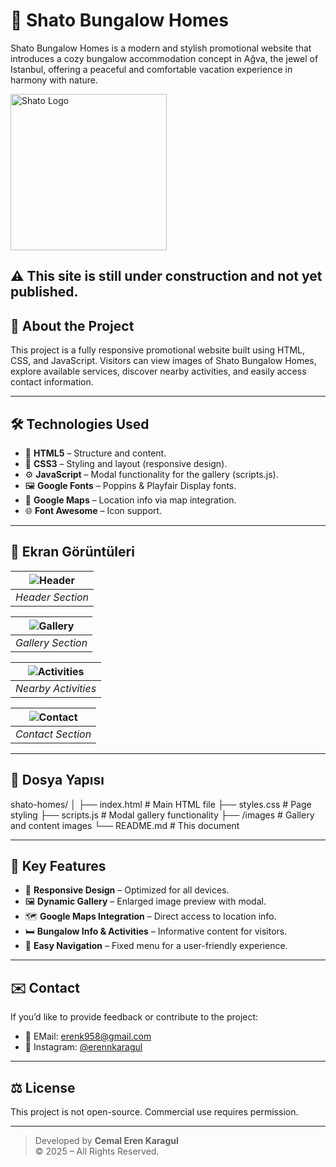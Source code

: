 # 🏡 Shato Bungalow Homes

Shato Bungalow Homes is a modern and stylish promotional website that introduces a cozy bungalow accommodation concept in Ağva, the jewel of Istanbul, offering a peaceful and comfortable vacation experience in harmony with nature.

<img src="https://github.com/user-attachments/assets/427fac19-6bb8-42dc-b79d-4f78639f1f48" alt="Shato Logo" width="250" />


⚠️ This site is still under construction and not yet published.
---

## 🌿 About the Project

This project is a fully responsive promotional website built using HTML, CSS, and JavaScript. Visitors can view images of Shato Bungalow Homes, explore available services, discover nearby activities, and easily access contact information.

---

## 🛠️ Technologies Used

- 🧱 **HTML5** – Structure and content.
- 🎨 **CSS3** – Styling and layout (responsive design).
- ⚙️ **JavaScript** – Modal functionality for the gallery (scripts.js).
- 🖼️ **Google Fonts** – Poppins & Playfair Display fonts.
- 📍 **Google Maps** – Location info via map integration.
- 🌐 **Font Awesome** – Icon support.

---

## 📸 Ekran Görüntüleri

| ![Header](https://github.com/user-attachments/assets/103f6a0b-adb7-43ad-8cf7-eee86f47b81e) |
|:--:|
| *Header Section* |

| ![Gallery](https://github.com/user-attachments/assets/bb9ba4d8-d271-4dd8-99a9-826ee264e8ee) |
|:--:|
| *Gallery Section* |

| ![Activities](https://github.com/user-attachments/assets/32ecbfb2-bda8-448a-907e-3845ad4d2d2f) |
|:--:|
| *Nearby Activities* |

| ![Contact](https://github.com/user-attachments/assets/a314ab77-7b13-4bc3-ab2b-7d781cc063f1) |
|:--:|
| *Contact Section* |


---

## 📁 Dosya Yapısı

shato-homes/
│
├── index.html       # Main HTML file
├── styles.css       # Page styling
├── scripts.js       # Modal gallery functionality
├── /images          # Gallery and content images
└── README.md        # This document


---

## 📌 Key Features

- 🔄 **Responsive Design** – Optimized for all devices.
- 🖼️ **Dynamic Gallery** – Enlarged image preview with modal.
- 🗺️ **Google Maps Integration** – Direct access to location info.
- 🛏️ **Bungalow Info & Activities** –  Informative content for visitors.
- 📲 **Easy Navigation** – Fixed menu for a user-friendly experience.

---

## ✉️ Contact

If you’d like to provide feedback or contribute to the project:

- 📧 EMail: [erenk958@gmail.com](mailto:erenk958@gmail.com)
- 📸 Instagram: [@erennkaragul](https://www.instagram.com/erennkaragul)

---

## ⚖️ License

This project is not open-source. Commercial use requires permission.

---

> Developed by **Cemal Eren Karagul**  
> © 2025 – All Rights Reserved.
